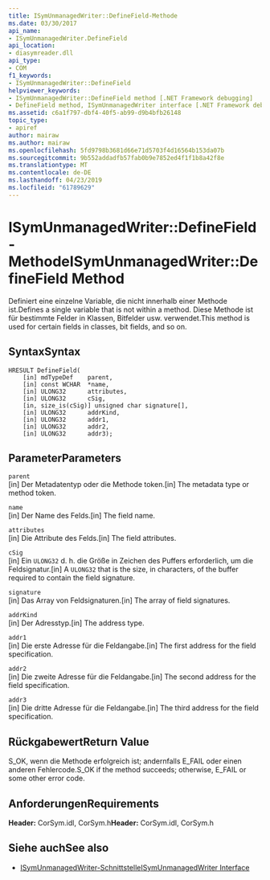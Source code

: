 ```yaml
---
title: ISymUnmanagedWriter::DefineField-Methode
ms.date: 03/30/2017
api_name:
- ISymUnmanagedWriter.DefineField
api_location:
- diasymreader.dll
api_type:
- COM
f1_keywords:
- ISymUnmanagedWriter::DefineField
helpviewer_keywords:
- ISymUnmanagedWriter::DefineField method [.NET Framework debugging]
- DefineField method, ISymUnmanagedWriter interface [.NET Framework debugging]
ms.assetid: c6a1f797-dbf4-40f5-ab99-d9b4bfb26148
topic_type:
- apiref
author: mairaw
ms.author: mairaw
ms.openlocfilehash: 5fd9798b3681d66e71d5703f4d16564b153da07b
ms.sourcegitcommit: 9b552addadfb57fab0b9e7852ed4f1f1b8a42f8e
ms.translationtype: MT
ms.contentlocale: de-DE
ms.lasthandoff: 04/23/2019
ms.locfileid: "61789629"
---
```

# <a name="isymunmanagedwriterdefinefield-method"></a><span data-ttu-id="c2d78-102">ISymUnmanagedWriter::DefineField-Methode</span><span class="sxs-lookup"><span data-stu-id="c2d78-102">ISymUnmanagedWriter::DefineField Method</span></span>
<span data-ttu-id="c2d78-103">Definiert eine einzelne Variable, die nicht innerhalb einer Methode ist.</span><span class="sxs-lookup"><span data-stu-id="c2d78-103">Defines a single variable that is not within a method.</span></span> <span data-ttu-id="c2d78-104">Diese Methode ist für bestimmte Felder in Klassen, Bitfelder usw. verwendet.</span><span class="sxs-lookup"><span data-stu-id="c2d78-104">This method is used for certain fields in classes, bit fields, and so on.</span></span>  
  
## <a name="syntax"></a><span data-ttu-id="c2d78-105">Syntax</span><span class="sxs-lookup"><span data-stu-id="c2d78-105">Syntax</span></span>  
  
```  
HRESULT DefineField(  
    [in] mdTypeDef    parent,  
    [in] const WCHAR  *name,  
    [in] ULONG32      attributes,  
    [in] ULONG32      cSig,  
    [in, size_is(cSig)] unsigned char signature[],  
    [in] ULONG32      addrKind,  
    [in] ULONG32      addr1,  
    [in] ULONG32      addr2,  
    [in] ULONG32      addr3);  
```  
  
## <a name="parameters"></a><span data-ttu-id="c2d78-106">Parameter</span><span class="sxs-lookup"><span data-stu-id="c2d78-106">Parameters</span></span>  
 `parent`  
 <span data-ttu-id="c2d78-107">[in] Der Metadatentyp oder die Methode token.</span><span class="sxs-lookup"><span data-stu-id="c2d78-107">[in] The metadata type or method token.</span></span>  
  
 `name`  
 <span data-ttu-id="c2d78-108">[in] Der Name des Felds.</span><span class="sxs-lookup"><span data-stu-id="c2d78-108">[in] The field name.</span></span>  
  
 `attributes`  
 <span data-ttu-id="c2d78-109">[in] Die Attribute des Felds.</span><span class="sxs-lookup"><span data-stu-id="c2d78-109">[in] The field attributes.</span></span>  
  
 `cSig`  
 <span data-ttu-id="c2d78-110">[in] Ein `ULONG32` d. h. die Größe in Zeichen des Puffers erforderlich, um die Feldsignatur.</span><span class="sxs-lookup"><span data-stu-id="c2d78-110">[in] A `ULONG32` that is the size, in characters, of the buffer required to contain the field signature.</span></span>  
  
 `signature`  
 <span data-ttu-id="c2d78-111">[in] Das Array von Feldsignaturen.</span><span class="sxs-lookup"><span data-stu-id="c2d78-111">[in] The array of field signatures.</span></span>  
  
 `addrKind`  
 <span data-ttu-id="c2d78-112">[in] Der Adresstyp.</span><span class="sxs-lookup"><span data-stu-id="c2d78-112">[in] The address type.</span></span>  
  
 `addr1`  
 <span data-ttu-id="c2d78-113">[in] Die erste Adresse für die Feldangabe.</span><span class="sxs-lookup"><span data-stu-id="c2d78-113">[in] The first address for the field specification.</span></span>  
  
 `addr2`  
 <span data-ttu-id="c2d78-114">[in] Die zweite Adresse für die Feldangabe.</span><span class="sxs-lookup"><span data-stu-id="c2d78-114">[in] The second address for the field specification.</span></span>  
  
 `addr3`  
 <span data-ttu-id="c2d78-115">[in] Die dritte Adresse für die Feldangabe.</span><span class="sxs-lookup"><span data-stu-id="c2d78-115">[in] The third address for the field specification.</span></span>  
  
## <a name="return-value"></a><span data-ttu-id="c2d78-116">Rückgabewert</span><span class="sxs-lookup"><span data-stu-id="c2d78-116">Return Value</span></span>  
 <span data-ttu-id="c2d78-117">S_OK, wenn die Methode erfolgreich ist; andernfalls E_FAIL oder einen anderen Fehlercode.</span><span class="sxs-lookup"><span data-stu-id="c2d78-117">S_OK if the method succeeds; otherwise, E_FAIL or some other error code.</span></span>  
  
## <a name="requirements"></a><span data-ttu-id="c2d78-118">Anforderungen</span><span class="sxs-lookup"><span data-stu-id="c2d78-118">Requirements</span></span>  
 <span data-ttu-id="c2d78-119">**Header:** CorSym.idl, CorSym.h</span><span class="sxs-lookup"><span data-stu-id="c2d78-119">**Header:** CorSym.idl, CorSym.h</span></span>  
  
## <a name="see-also"></a><span data-ttu-id="c2d78-120">Siehe auch</span><span class="sxs-lookup"><span data-stu-id="c2d78-120">See also</span></span>

- [<span data-ttu-id="c2d78-121">ISymUnmanagedWriter-Schnittstelle</span><span class="sxs-lookup"><span data-stu-id="c2d78-121">ISymUnmanagedWriter Interface</span></span>](../../../../docs/framework/unmanaged-api/diagnostics/isymunmanagedwriter-interface.md)
